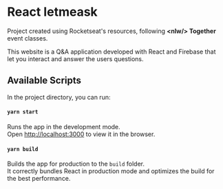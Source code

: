 # React letmeask

Project created using Rocketseat's resources, following __\<nlw/> Together__ event classes.

This website is a Q&A application developed with React and Firebase that let you interact and answer the users questions.

## Available Scripts

In the project directory, you can run:

#### `yarn start`

Runs the app in the development mode.\
Open [http://localhost:3000](http://localhost:3000) to view it in the browser.

#### `yarn build`

Builds the app for production to the `build` folder.\
It correctly bundles React in production mode and optimizes the build for the best performance.
